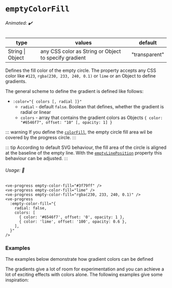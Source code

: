 # `emptyColorFill`

###### Animated: ✔️

| type             | values                                                | default   |
| ---------------- | ----------------------------------------------------- | --------- |
| String \| Object | any CSS color as String or Object to specify gradient | "transparent" |

Defines the fill color of the empty circle. The property accepts any CSS color like `#123`, `rgba(230, 233, 240, 0.1)`
or `lime` or an Object to define gradients.

The general scheme to define the gradient is defined like follows:

- `:color="{ colors [, radial ]}"`
  - `radial` - default `false`. Boolean that defines, whether the gradient is radial or linear
  - `colors` - array that contains the gradient colors as Objects `{ color: "#6546f7", offset: "10" [, opacity: 1] }`

::: warning
If you define the [`colorFill`](./colorFill.md), the empty circle fill area wil be covered by the progress circle.
:::

::: tip
According to default SVG behaviour, the fill area of the circle is aligned at the baseline of the empty line. With the
[`emptyLinePosition`](./emptyLinePosition.md) property this behaviour can be adjusted.
:::

###### Usage: 📜

```vue
<ve-progress empty-color-fill="#3f79ff" />
<ve-progress empty-color-fill="lime" />
<ve-progress empty-color-fill="rgba(230, 233, 240, 0.1)" />
<ve-progress
  :empty-color-fill="{
    radial: false,
    colors: [
      { color: '#6546f7', offset: '0', opacity: 1 },
      { color: 'lime', offset: '100', opacity: 0.6 },
    ],
  }"
/>
```

### Examples

<example-container class="mb-16">
<template #default="{ progress, loading, slider, noData, determinate }">
<v-e-p class="mr-2" :size="160" :progress="progress" :loading="loading" :no-data="noData" :determinate="determinate" empty-color-fill="DimGray"/>
<v-e-p class="mr-2" :size="160" :progress="progress" :loading="loading" :no-data="noData" :determinate="determinate" color-fill="blue" empty-color-fill="#1ABC9C" line-mode="in 10"/>
<v-e-p class="mr-2" :size="160" :progress="progress" :loading="loading" :no-data="noData" :determinate="determinate" empty-color-fill="rgba(255, 87, 51, 0.7)"/>
<empty-color-fill-random :progress="progress" :loading="loading" :no-data="noData" :determinate="determinate"/>
</template>
<template #code="{ progress }">
<CodeGroup>
<CodeGroupItem >

```vue:no-v-pre
<template>
  <ve-progress :progress="{{ progress }}" empty-color-fill="DimGray"/>
  <ve-progress :progress="{{ progress }}" color-fill="blue" line-mode="in 10" empty-color-fill="#1ABC9C"/>
  <ve-progress :progress="{{ progress }}" empty-color-fill="rgba(255, 87, 51, 0.7)"/>
</template>
```

</CodeGroupItem>
</CodeGroup>
</template>
</example-container>

The examples below demonstrate how gradient colors can be defined

<empty-color-fill-gradient class="mb-16">
<template #code="{ progress }">
<CodeGroup>
<CodeGroupItem >

```vue:no-v-pre
<template>
  <ve-progress :progress="{{ progress }}" :empty-color-fill="gradient1"/>
  <ve-progress :progress="{{ progress }}" :empty-color-fill="gradient2"/>
  <ve-progress :progress="{{ progress }}" :empty-color-fill="gradient3"/>
</template>
<script>
  export default {
    data: () => ({
      gradient1: {
        colors: [
          {
            color: "#3498DB",
            offset: "0",
            opacity: 0.5
          },
          {
            color: "rgb(72, 201, 176)",
            offset: "25"
          },
          {
            color: "hsl(48, 89%, 60%, 0.2)",
            offset: "50"
          },
          {
            color: "Crimson",
            offset: "75"
          },
          {
            color: "#8A2BE2\t",
            offset: "100"
          }
        ]
      },
      gradient2: {
        radial: true,
        colors: [
          {
            color: "#3498DB",
            offset: "0",
            opacity: 0.5
          },
          {
            color: "rgb(72, 201, 176)",
            offset: "25"
          },
          {
            color: "hsl(48, 89%, 60%, 0.2)",
            offset: "50"
          },
          {
            color: "Crimson",
            offset: "75"
          },
          {
            color: "#8A2BE2",
            offset: "100"
          }
        ]
      },
    }),
}
</script>
```

</CodeGroupItem>
</CodeGroup>
</template>
</empty-color-fill-gradient>

The gradients give a lot of room for experimentation and you can achieve a lot of exciting effects with colors alone.
The following examples give some inspiration:

<empty-color-fill-gradient-crazy>
<template #code="{ progress }">
<CodeGroup>
<CodeGroupItem >

```vue:no-v-pre
<template>
  <ve-progress :progress="{{ progress }}" :empty-color-fill="gradient1"/>
  <ve-progress 
    :progress="{{ progress }}" 
    :empty-color-fill="gradient2" 
    color="#7579ff"
    empty-color="transparent"
    :thickness="5"
    :empty-thickness="3"
    lineMode="out 5"/>
  <ve-progress 
    :progress="{{ progress }}" 
    :empty-color-fill="gradient3" 
    thickness="2"
    empty-color="transparent"/>
  <ve-progress 
    :progress="{{ progress }}" 
    :empty-color-fill="gradient4" 
    line="butt"
    empty-color="#324c7e"
    :thickness="46"
    :emptyThickness="8"
    :size="180"
    dash="strict 60 0.8"
    lineMode="in"/>
  <ve-progress :progress="{{ progress }}" :empty-color-fill="gradient5" :empty-thickness="2"/>
  <ve-progress 
    :progress="{{ progress }}" 
    :empty-color-fill="gradient4" 
    :thickness="2"
    :empty-thickness="1"
    color="#7579ff"
    empty-color="#324c7e"
    dash="strict 60 0.8"
    lineMode="in-over"/>
</template>
<script>
  export default {
    data: () => ({
      gradient1: {
        radial: true,
        colors: [
          {
            color: "#3260FC",
            offset: "50",
            opacity: "0.15",
          },
          {
            color: "#3260FC",
            offset: "70",
            opacity: "0.15",
          },
          {
            color: "#3260FC",
            offset: "70",
            opacity: "0.1",
          },
          {
            color: "#3260FC",
            offset: "90",
            opacity: "1",
          },
          {
            color: "#3260FC",
            offset: "60",
            opacity: "1",
          },
          {
            color: "#3260FC",
            offset: "0",
            opacity: "0",
          },
        ],
      },
      gradient2: {
        radial: true,
        colors: [
          {
            color: "#754fc1",
            offset: "0",
            opacity: "0.3",
          },
          {
            color: "#366bfc",
            offset: "100",
            opacity: "0.3",
          },
        ],
      },
      gradient3: {
        radial: true,
        colors: [
          {
            color: "#3260FC",
            offset: "49",
            opacity: 1,
          },
          {
            color: "black",
            offset: "50",
            opacity: 0,
          },
          {
            color: "black",
            offset: "90",
            opacity: 0,
          },
          {
            color: "#3260FC",
            offset: "95",
            opacity: 1,
          },
          {
            color: "#3260FC",
            offset: "100",
            opacity: 0.2,
          },
        ],
      },
      gradient5: {
        radial: true,
        colors: [
          {
            color: "#3260FC",
            offset: "89",
            opacity: 0,
          },
          {
            color: "#3260FC",
            offset: "91",
            opacity: 1,
          },
          {
            color: "#3260FC",
            offset: "93",
            opacity: 0,
          },
          {
            color: "#3260FC",
            offset: "95",
            opacity: 1,
          },
          {
            color: "#3260FC",
            offset: "97",
            opacity: 0,
          },
          {
            color: "#3260FC",
            offset: "99",
            opacity: 1,
          },
          {
            color: "#3260FC",
            offset: "100",
            opacity: 0,
          },
        ],
      },
      gradient4: {
        radial: true,
        colors: [
          {
            color: "#3260FC",
            offset: "50",
            opacity: "0.2",
          },
          {
            color: "#3260FC",
            offset: "50",
            opacity: "0.15",
          },
          {
            color: "#3260FC",
            offset: "70",
            opacity: "0.15",
          },
          {
            color: "#3260FC",
            offset: "70",
            opacity: "0.1",
          },
          {
            color: "#3260FC",
            offset: "90",
            opacity: "0.1",
          },
          {
            color: "transparent",
            offset: "90",
            opacity: "0.1",
          },
          {
            color: "transparent",
            offset: "95",
            opacity: "0.1",
          },
          {
            color: "transparent",
            offset: "95",
            opacity: "0.1",
          },
        ],
      },
      colorGradient:  {
        radial: true,
        colors: [
          {
            color: "#3260FC",
            offset: "50",
            opacity: "0.0",
          },
          {
            color: "#3260FC",
            offset: "70",
            opacity: "0.0",
          },
          {
            color: "#3260FC",
            offset: "70",
            opacity: "0.1",
          },
          {
            color: "#3260FC",
            offset: "90",
            opacity: "1",
          },
          {
            color: "#3260FC",
            offset: "60",
            opacity: "1",
          },
          {
            color: "#3260FC",
            offset: "0",
            opacity: "0",
          },
        ],
      },  
    }),
}
</script>
```

</CodeGroupItem>
</CodeGroup>
</template>
</empty-color-fill-gradient-crazy>
